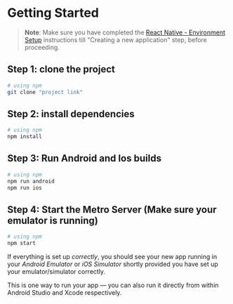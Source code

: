 # Getting Started 

>**Note**: Make sure you have completed the [React Native - Environment Setup](https://reactnative.dev/docs/environment-setup) instructions till "Creating a new application" step, before proceeding.

## Step 1: clone the project
```bash
# using npm
git clone "project link"
```

## Step 2: install dependencies
```bash
# using npm
npm install
```

## Step 3: Run Android and Ios builds 
```bash
# using npm
npm run android 
npm run ios
```

## Step 4: Start the Metro Server (Make sure your emulator is running)
```bash
# using npm
npm start
```

If everything is set up _correctly_, you should see your new app running in your _Android Emulator_ or _iOS Simulator_ shortly provided you have set up your emulator/simulator correctly.

This is one way to run your app — you can also run it directly from within Android Studio and Xcode respectively.

